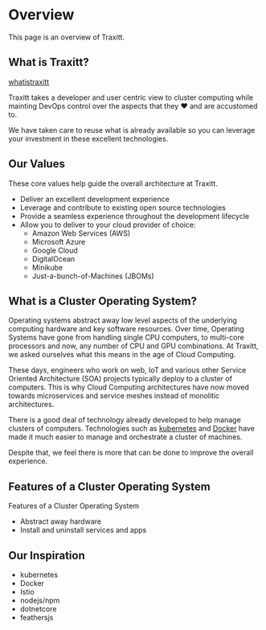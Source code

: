 # Overview #

This page is an overview of Traxitt.

## What is Traxitt? ##

[whatistraxitt](../_fragments/whatistraxitt.md ':include')

Traxitt takes a developer and user centric view to cluster computing while mainting DevOps control over the aspects that they :heart: and are accustomed to.

We have taken care to reuse what is already available so you can leverage your investment in these excellent technologies.

## Our Values ##

These core values help guide the overall architecture at Traxitt.

* Deliver an excellent development experience
* Leverage and contribute to existing open source technologies
* Provide a seamless experience throughout the development lifecycle
* Allow you to deliver to your cloud provider of choice:
  * Amazon Web Services (AWS)
  * Microsoft Azure
  * Google Cloud
  * DigitalOcean
  * Minikube
  * Just-a-bunch-of-Machines (JBOMs)

## What is a Cluster Operating System? ##

Operating systems abstract away low level aspects of the underlying computing hardware and key software resources. Over time, Operating Systems have gone from handling single CPU computers, to multi-core processors and now, any number of CPU and GPU combinations. At Traxitt, we asked ourselves what this means in the age of Cloud Computing.

These days, engineers who work on web, IoT and various other Service Oriented Architecture (SOA) projects typically deploy to a cluster of computers. This is why Cloud Computing architectures have now moved towards microservices and service meshes instead of monolitic architectures.

There is a good deal of technology already developed to help manage clusters of computers. Technologies such as [kubernetes](http://kubernetes.io) and [Docker](http://docker.com) have made it much easier to manage and orchestrate a cluster of machines.

Despite that, we feel there is more that can be done to improve the overall experience.

## Features of a Cluster Operating System ##

Features of a Cluster Operating System

* Abstract away hardware
* Install and uninstall services and apps

## Our Inspiration ##

* kubernetes
* Docker
* Istio
* nodejs/npm
* dotnetcore
* feathersjs